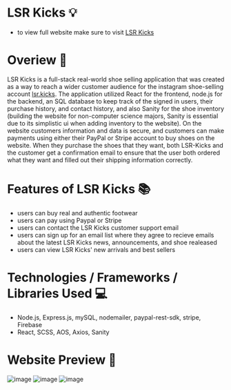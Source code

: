 # LSR Kicks 💡
- to view full website make sure to visit [LSR Kicks](https://www.lsrkicks.com)

# Overiew 🌟 

LSR Kicks is a full-stack real-world shoe selling application that was created as a way to reach a wider customer audience for the instagram shoe-selling account [lsr.kicks](https://www.instagram.com/lsr.kicks/). The application utilized React for the frontend, node.js for the backend, an SQL database to keep track of the signed in users, their purchase history, and contact history, and also Sanity for the shoe inventory (building the website for non-computer science majors, Sanity is essential due to its simplistic ui when adding inventory to the website). On the website customers information and data is secure, and customers can make payments using either their PayPal or Stripe account to buy shoes on the website. When they purchase the shoes that they want, both LSR-Kicks and the customer get a confirmation email to ensure that the user both ordered what they want and filled out their shipping information correctly.

# Features of LSR Kicks 📚

- users can buy real and authentic footwear
- users can pay using Paypal or Stripe
- users can contact the LSR Kicks customer support email
- users can sign up for an email list where they agree to recieve emails about the latest LSR Kicks news, announcements, and shoe realeased
- users can view LSR Kicks' new arrivals and best sellers

# Technologies / Frameworks / Libraries Used 💻 

- Node.js, Express.js, mySQL, nodemailer, paypal-rest-sdk, stripe, Firebase
- React, SCSS, AOS, Axios, Sanity


# Website Preview 🎁

![image](https://github.com/cerredz/lsr-kicks/assets/110927971/40f4eb6a-b147-4ecf-91d5-7bf669327805)
![image](https://github.com/cerredz/lsr-kicks/assets/110927971/fc7de513-ab54-4a2a-9af6-ad602e6183d1)
![image](https://github.com/cerredz/lsr-kicks/assets/110927971/106a58ef-ada6-430e-b3e0-424bed288f1f)






